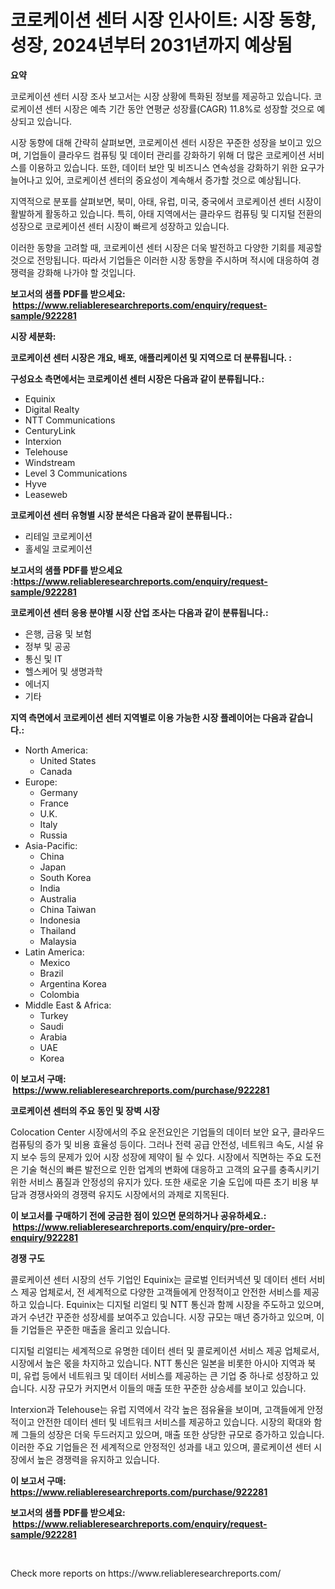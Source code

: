 <p><h1>코로케이션 센터 시장 인사이트: 시장 동향, 성장, 2024년부터 2031년까지 예상됨</h1></p><p><strong>요약</strong></p>
<p><p>코로케이션 센터 시장 조사 보고서는 시장 상황에 특화된 정보를 제공하고 있습니다. 코로케이션 센터 시장은 예측 기간 동안 연평균 성장률(CAGR) 11.8%로 성장할 것으로 예상되고 있습니다. </p><p>시장 동향에 대해 간략히 살펴보면, 코로케이션 센터 시장은 꾸준한 성장을 보이고 있으며, 기업들이 클라우드 컴퓨팅 및 데이터 관리를 강화하기 위해 더 많은 코로케이션 서비스를 이용하고 있습니다. 또한, 데이터 보안 및 비즈니스 연속성을 강화하기 위한 요구가 늘어나고 있어, 코로케이션 센터의 중요성이 계속해서 증가할 것으로 예상됩니다.</p><p>지역적으로 분포를 살펴보면, 북미, 아태, 유럽, 미국, 중국에서 코로케이션 센터 시장이 활발하게 활동하고 있습니다. 특히, 아태 지역에서는 클라우드 컴퓨팅 및 디지털 전환의 성장으로 코로케이션 센터 시장이 빠르게 성장하고 있습니다.</p><p>이러한 동향을 고려할 때, 코로케이션 센터 시장은 더욱 발전하고 다양한 기회를 제공할 것으로 전망됩니다. 따라서 기업들은 이러한 시장 동향을 주시하며 적시에 대응하여 경쟁력을 강화해 나가야 할 것입니다.</p></p>
<p><strong>보고서의 샘플 PDF를 받으세요: &nbsp;<a href="https://www.reliableresearchreports.com/enquiry/request-sample/922281">https://www.reliableresearchreports.com/enquiry/request-sample/922281</a></strong></p>
<p><strong>시장 세분화:</strong></p>
<p><strong> 코로케이션 센터 시장은 개요, 배포, 애플리케이션 및 지역으로 더 분류됩니다. :</strong></p>
<p><strong>구성요소 측면에서는 코로케이션 센터 시장은 다음과 같이 분류됩니다.:</strong></p>
<p><ul><li>Equinix</li><li>Digital Realty</li><li>NTT Communications</li><li>CenturyLink</li><li>Interxion</li><li>Telehouse</li><li>Windstream</li><li>Level 3 Communications</li><li>Hyve</li><li>Leaseweb</li></ul></p>
<p><strong> 코로케이션 센터 유형별 시장 분석은 다음과 같이 분류됩니다.:</strong></p>
<p><ul><li>리테일 코로케이션</li><li>홀세일 코로케이션</li></ul></p>
<p><strong>보고서의 샘플 PDF를 받으세요 :<a href="https://www.reliableresearchreports.com/enquiry/request-sample/922281">https://www.reliableresearchreports.com/enquiry/request-sample/922281</a></strong></p>
<p><strong> 코로케이션 센터 응용 분야별 시장 산업 조사는 다음과 같이 분류됩니다.:</strong></p>
<p><ul><li>은행, 금융 및 보험</li><li>정부 및 공공</li><li>통신 및 IT</li><li>헬스케어 및 생명과학</li><li>에너지</li><li>기타</li></ul></p>
<p><strong>지역 측면에서 코로케이션 센터 지역별로 이용 가능한 시장 플레이어는 다음과 같습니다.:</strong></p>
<p><ul>
    <li>
        North America:
        <ul>
            <li>United States</li>
            <li>Canada</li>
        </ul>
    </li>
    <li>
        Europe:
        <ul>
            <li>Germany</li>
            <li>France</li>
            <li>U.K.</li>
            <li>Italy</li>
            <li>Russia</li>
        </ul>
    </li>
    <li>
        Asia-Pacific:
        <ul>
            <li>China</li>
            <li>Japan</li>
            <li>South Korea</li>
            <li>India</li>
            <li>Australia</li>
            <li>China Taiwan</li>
            <li>Indonesia</li>
            <li>Thailand</li>
            <li>Malaysia</li>
        </ul>
    </li>
    <li>
        Latin America:
        <ul>
            <li>Mexico</li>
            <li>Brazil</li>
            <li>Argentina Korea</li>
            <li>Colombia</li>
        </ul>
    </li>
    <li>
        Middle East & Africa:
        <ul>
            <li>Turkey</li>
            <li>Saudi</li>
            <li>Arabia</li>
            <li>UAE</li>
            <li>Korea</li>
        </ul>
    </li>
    </ul></p>
<p><strong>이 보고서 구매: &nbsp;<a href="https://www.reliableresearchreports.com/purchase/922281">https://www.reliableresearchreports.com/purchase/922281</a></strong></p>
<p><strong>코로케이션 센터의 주요 동인 및 장벽 시장</strong></p>
<p><p>Colocation Center 시장에서의 주요 운전요인은 기업들의 데이터 보안 요구, 클라우드 컴퓨팅의 증가 및 비용 효율성 등이다. 그러나 전력 공급 안전성, 네트워크 속도, 시설 유지 보수 등의 문제가 있어 시장 성장에 제약이 될 수 있다. 시장에서 직면하는 주요 도전은 기술 혁신의 빠른 발전으로 인한 업계의 변화에 대응하고 고객의 요구를 충족시키기 위한 서비스 품질과 안정성의 유지가 있다. 또한 새로운 기술 도입에 따른 초기 비용 부담과 경쟁사와의 경쟁력 유지도 시장에서의 과제로 지목된다.</p></p>
<p><strong>이 보고서를 구매하기 전에 궁금한 점이 있으면 문의하거나 공유하세요.: &nbsp;<a href="https://www.reliableresearchreports.com/enquiry/pre-order-enquiry/922281">https://www.reliableresearchreports.com/enquiry/pre-order-enquiry/922281</a></strong></p>
<p><strong>경쟁 구도</strong></p>
<p><p>콜로케이션 센터 시장의 선두 기업인 Equinix는 글로벌 인터커넥션 및 데이터 센터 서비스 제공 업체로서, 전 세계적으로 다양한 고객들에게 안정적이고 안전한 서비스를 제공하고 있습니다. Equinix는 디지털 리얼티 및 NTT 통신과 함께 시장을 주도하고 있으며, 과거 수년간 꾸준한 성장세를 보여주고 있습니다. 시장 규모는 매년 증가하고 있으며, 이들 기업들은 꾸준한 매출을 올리고 있습니다.</p><p>디지털 리얼티는 세계적으로 유명한 데이터 센터 및 콜로케이션 서비스 제공 업체로서, 시장에서 높은 몫을 차지하고 있습니다. NTT 통신은 일본을 비롯한 아시아 지역과 북미, 유럽 등에서 네트워크 및 데이터 서비스를 제공하는 큰 기업 중 하나로 성장하고 있습니다. 시장 규모가 커지면서 이들의 매출 또한 꾸준한 상승세를 보이고 있습니다.</p><p>Interxion과 Telehouse는 유럽 지역에서 각각 높은 점유율을 보이며, 고객들에게 안정적이고 안전한 데이터 센터 및 네트워크 서비스를 제공하고 있습니다. 시장의 확대와 함께 그들의 성장은 더욱 두드러지고 있으며, 매출 또한 상당한 규모로 증가하고 있습니다. 이러한 주요 기업들은 전 세계적으로 안정적인 성과를 내고 있으며, 콜로케이션 센터 시장에서 높은 경쟁력을 유지하고 있습니다.</p></p>
<p><strong>이 보고서 구매: &nbsp; <a href="https://www.reliableresearchreports.com/purchase/922281">https://www.reliableresearchreports.com/purchase/922281</a></strong></p>
<p><strong>보고서의 샘플 PDF를 받으세요: &nbsp;<a href="https://www.reliableresearchreports.com/enquiry/request-sample/922281">https://www.reliableresearchreports.com/enquiry/request-sample/922281</a></strong><strong></strong></p>
<p>&nbsp;</p>
<p>Check more reports on https://www.reliableresearchreports.com/</p>